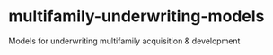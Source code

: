 # multifamily-underwriting-models
Models for underwriting multifamily acquisition &amp; development
